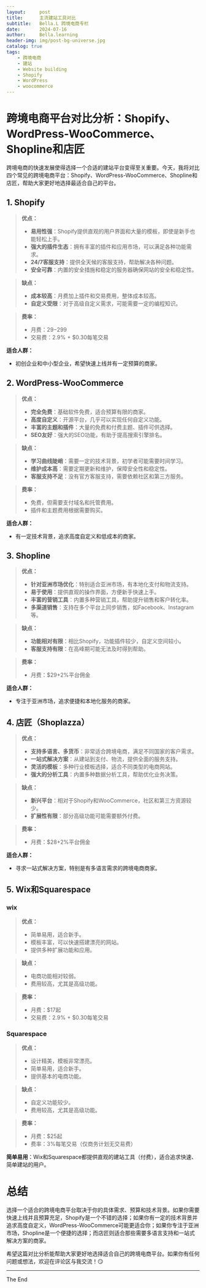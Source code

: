 ```yaml
---
layout:     post
title:      主流建站工具对比
subtitle:   Bella.L 跨境电商专栏
date:       2024-07-16
author:     Bella.learning
header-img: img/post-bg-universe.jpg
catalog: true
tags:
    - 跨境电商
    - 建站
    - Website building
    - Shopify
    - WordPress
    - woocommerce
---
```


<!-- This text will not appear in the browser window. -->


# 跨境电商平台对比分析：Shopify、WordPress-WooCommerce、Shopline和店匠

跨境电商的快速发展使得选择一个合适的建站平台变得至关重要。今天，我将对比四个常见的跨境电商平台：Shopify、WordPress-WooCommerce、Shopline和店匠，帮助大家更好地选择最适合自己的平台。


## 1. Shopify

> **优点：**
> - **易用性强**：Shopify提供直观的用户界面和大量的模板，即使是新手也能轻松上手。
> - **强大的插件生态**：拥有丰富的插件和应用市场，可以满足各种功能需求。
> - **24/7客服支持**：提供全天候的客服支持，帮助解决各种问题。
> - **安全可靠**：内置的安全措施和稳定的服务器确保网站的安全和稳定性。

> **缺点：**
> - **成本较高**：月费加上插件和交易费用，整体成本较高。
> - **自定义受限**：对于高级自定义需求，可能需要一定的编程知识。

>**费率：**
> - 月费：$29-$299
> - 交易费：2.9% + $0.30每笔交易

**适合人群：**
- 初创企业和中小型企业，希望快速上线并有一定预算的商家。

## 2. WordPress-WooCommerce

> **优点：**
> - **完全免费**：基础软件免费，适合预算有限的商家。
> - **高度自定义**：开源平台，几乎可以实现任何自定义功能。
> - **丰富的主题和插件**：大量的免费和付费主题、插件可供选择。
> - **SEO友好**：强大的SEO功能，有助于提高搜索引擎排名。

> **缺点：**
> - **学习曲线陡峭**：需要一定的技术背景，初学者可能需要时间学习。
> - **维护成本高**：需要定期更新和维护，保障安全性和稳定性。
> - **客服支持不足**：没有官方客服支持，需要依赖社区和第三方服务。

>**费率：**
> - 免费，但需要支付域名和托管费用。
> - 插件和主题费用根据需要购买。

**适合人群：**
- 有一定技术背景，追求高度自定义和低成本的商家。

## 3. Shopline

> **优点：**
> - **针对亚洲市场优化**：特别适合亚洲市场，有本地化支付和物流支持。
> - **易于使用**：提供直观的操作界面，方便新手快速上手。
> - **丰富的营销工具**：内置多种营销工具，帮助提升销售和客户转化率。
> - **多渠道销售**：支持在多个平台上同步销售，如Facebook、Instagram等。

> **缺点：**
> - **功能相对有限**：相比Shopify，功能插件较少，自定义空间较小。
> - **客服支持有限**：在高峰期可能无法及时得到帮助。

> **费率：**
> - 月费：$29+2%平台佣金

**适合人群：**
- 专注于亚洲市场，追求便捷和本地化服务的商家。

## 4. 店匠（Shoplazza）

> **优点：**
> - **支持多语言、多货币**：非常适合跨境电商，满足不同国家的客户需求。
> - **一站式解决方案**：从建站到支付、物流，提供全面的服务支持。
> - **灵活的模板**：多种行业模板选择，适合不同类型的电商网站。
> - **强大的分析工具**：内置多种数据分析工具，帮助优化业务决策。

> **缺点：**
> - **新兴平台**：相对于Shopify和WooCommerce，社区和第三方资源较少。
> - **扩展性有限**：部分高级功能可能需要额外付费。

> **费率：**
> - 月费：$28+2%平台佣金

**适合人群：**
- 寻求一站式解决方案，特别是有多语言需求的跨境电商商家。

## 5. Wix和Squarespace
### wix
> **优点：**
> - 简单易用，适合新手。
> - 模板丰富，可以快速搭建漂亮的网站。
> - 提供多种扩展功能和应用。

> **缺点：**
> - 电商功能相对较弱。
> - 费用较高，尤其是高级功能。

> **费率：**
> - 月费：$17起
> - 交易费：2.9% + $0.30每笔交易

### Squarespace

> **优点：**
> - 设计精美，模板非常漂亮。
> - 简单易用，适合新手。
> - 提供基本的电商功能。

> **缺点：**
> - 自定义功能较少。
> - 费用较高，尤其是高级功能。

> **费率：**
> - 月费：$25起
> - 费率：3%每笔交易（仅商务计划无交易费）

**简单易用**：Wix和Squarespace都提供直观的建站工具（付费），适合追求快速、简单建站的用户。


# 总结
选择一个适合的跨境电商平台取决于你的具体需求、预算和技术背景。如果你需要快速上线并且预算充足，Shopify是一个不错的选择；如果你有一定的技术背景并追求高度自定义，WordPress-WooCommerce可能更适合你；如果你专注于亚洲市场，Shopline是一个便捷的选择；而店匠则适合那些需要多语言支持和一站式解决方案的商家。

希望这篇对比分析能帮助大家更好地选择适合自己的跨境电商平台。如果你有任何问题或想法，欢迎在评论区与我交流！:smirk:

***
The End
